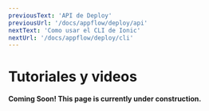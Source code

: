 ```yaml
---
previousText: 'API de Deploy'
previousUrl: '/docs/appflow/deploy/api'
nextText: 'Como usar el CLI de Ionic'
nextUrl: '/docs/appflow/deploy/cli'
---
```


# Tutoriales y videos

**Coming Soon! This page is currently under construction.**